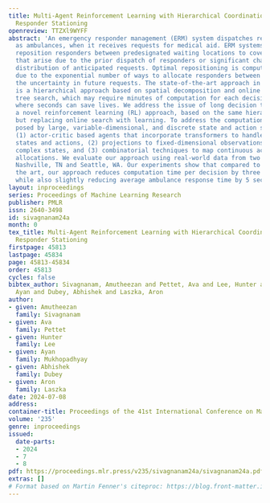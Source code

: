 ```yaml
---
title: Multi-Agent Reinforcement Learning with Hierarchical Coordination for Emergency
  Responder Stationing
openreview: TTZXl9WYFF
abstract: 'An emergency responder management (ERM) system dispatches responders, such
  as ambulances, when it receives requests for medical aid. ERM systems can also proactively
  reposition responders between predesignated waiting locations to cover any gaps
  that arise due to the prior dispatch of responders or significant changes in the
  distribution of anticipated requests. Optimal repositioning is computationally challenging
  due to the exponential number of ways to allocate responders between locations and
  the uncertainty in future requests. The state-of-the-art approach in proactive repositioning
  is a hierarchical approach based on spatial decomposition and online Monte Carlo
  tree search, which may require minutes of computation for each decision in a domain
  where seconds can save lives. We address the issue of long decision times by introducing
  a novel reinforcement learning (RL) approach, based on the same hierarchical decomposition,
  but replacing online search with learning. To address the computational challenges
  posed by large, variable-dimensional, and discrete state and action spaces, we propose:
  (1) actor-critic based agents that incorporate transformers to handle variable-dimensional
  states and actions, (2) projections to fixed-dimensional observations to handle
  complex states, and (3) combinatorial techniques to map continuous actions to discrete
  allocations. We evaluate our approach using real-world data from two U.S. cities,
  Nashville, TN and Seattle, WA. Our experiments show that compared to the state of
  the art, our approach reduces computation time per decision by three orders of magnitude,
  while also slightly reducing average ambulance response time by 5 seconds.'
layout: inproceedings
series: Proceedings of Machine Learning Research
publisher: PMLR
issn: 2640-3498
id: sivagnanam24a
month: 0
tex_title: Multi-Agent Reinforcement Learning with Hierarchical Coordination for Emergency
  Responder Stationing
firstpage: 45813
lastpage: 45834
page: 45813-45834
order: 45813
cycles: false
bibtex_author: Sivagnanam, Amutheezan and Pettet, Ava and Lee, Hunter and Mukhopadhyay,
  Ayan and Dubey, Abhishek and Laszka, Aron
author:
- given: Amutheezan
  family: Sivagnanam
- given: Ava
  family: Pettet
- given: Hunter
  family: Lee
- given: Ayan
  family: Mukhopadhyay
- given: Abhishek
  family: Dubey
- given: Aron
  family: Laszka
date: 2024-07-08
address:
container-title: Proceedings of the 41st International Conference on Machine Learning
volume: '235'
genre: inproceedings
issued:
  date-parts:
  - 2024
  - 7
  - 8
pdf: https://proceedings.mlr.press/v235/sivagnanam24a/sivagnanam24a.pdf
extras: []
# Format based on Martin Fenner's citeproc: https://blog.front-matter.io/posts/citeproc-yaml-for-bibliographies/
---
```

